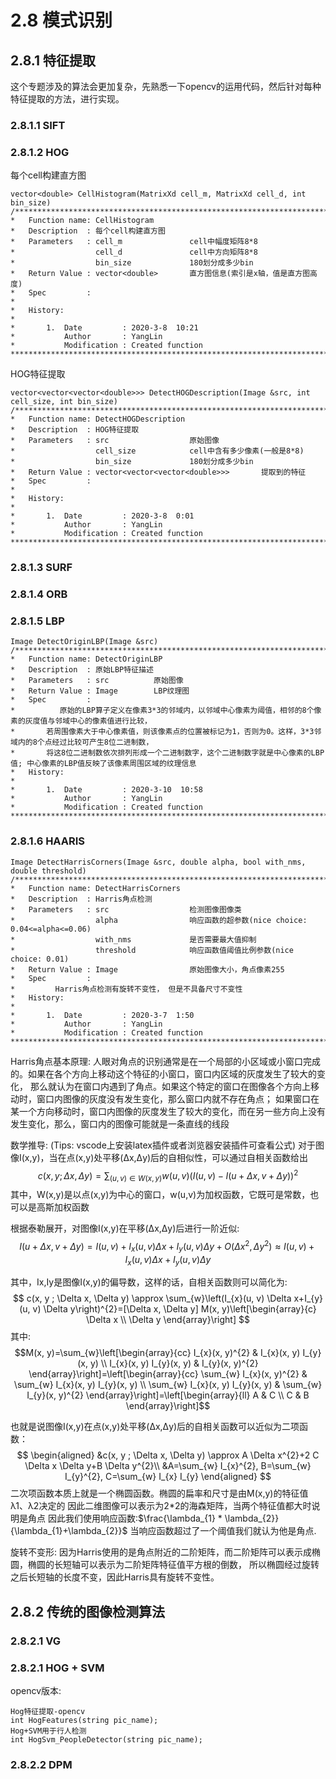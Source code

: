 
# 2.8 模式识别

## 2.8.1 特征提取
这个专题涉及的算法会更加复杂，先熟悉一下opencv的运用代码，然后针对每种特征提取的方法，进行实现。

### 2.8.1.1 SIFT
### 2.8.1.2 HOG
每个cell构建直方图
```
vector<double> CellHistogram(MatrixXd cell_m, MatrixXd cell_d, int bin_size)
/*****************************************************************************
*   Function name: CellHistogram
*   Description  : 每个cell构建直方图
*   Parameters   : cell_m               cell中幅度矩阵8*8
*                  cell_d               cell中方向矩阵8*8
*                  bin_size             180划分成多少bin
*   Return Value : vector<double>       直方图信息(索引是x轴，值是直方图高度)
*   Spec         :
*        
*   History:
*
*       1.  Date         : 2020-3-8  10:21
*           Author       : YangLin
*           Modification : Created function
*****************************************************************************/

```
HOG特征提取
```
vector<vector<vector<double>>> DetectHOGDescription(Image &src, int cell_size, int bin_size)
/*****************************************************************************
*   Function name: DetectHOGDescription
*   Description  : HOG特征提取
*   Parameters   : src                  原始图像
*                  cell_size            cell中含有多少像素(一般是8*8)
*                  bin_size             180划分成多少bin
*   Return Value : vector<vector<vector<double>>>       提取到的特征
*   Spec         :
*        
*   History:
*
*       1.  Date         : 2020-3-8  0:01
*           Author       : YangLin
*           Modification : Created function
*****************************************************************************/
```

### 2.8.1.3 SURF
### 2.8.1.4 ORB
### 2.8.1.5 LBP
```
Image DetectOriginLBP(Image &src)
/*****************************************************************************
*   Function name: DetectOriginLBP
*   Description  : 原始LBP特征描述
*   Parameters   : src          原始图像
*   Return Value : Image        LBP纹理图
*   Spec         :
*          原始的LBP算子定义在像素3*3的邻域内，以邻域中心像素为阈值，相邻的8个像素的灰度值与邻域中心的像素值进行比较，
*       若周围像素大于中心像素值，则该像素点的位置被标记为1，否则为0。这样，3*3邻域内的8个点经过比较可产生8位二进制数，
*       将这8位二进制数依次排列形成一个二进制数字，这个二进制数字就是中心像素的LBP值; 中心像素的LBP值反映了该像素周围区域的纹理信息
*   History:
*
*       1.  Date         : 2020-3-10  10:58
*           Author       : YangLin
*           Modification : Created function
*****************************************************************************/

```
### 2.8.1.6 HAARIS
```
Image DetectHarrisCorners(Image &src, double alpha, bool with_nms, double threshold)
/*****************************************************************************
*   Function name: DetectHarrisCorners
*   Description  : Harris角点检测
*   Parameters   : src                  检测图像图像类
*                  alpha                响应函数的超参数(nice choice: 0.04<=alpha<=0.06)
*                  with_nms             是否需要最大值抑制
*                  threshold            响应函数值阈值比例参数(nice choice: 0.01)
*   Return Value : Image                原始图像大小，角点像素255
*   Spec         :
*         Harris角点检测有旋转不变性， 但是不具备尺寸不变性
*   History:
*
*       1.  Date         : 2020-3-7  1:50
*           Author       : YangLin
*           Modification : Created function
*****************************************************************************/
```
Harris角点基本原理:
人眼对角点的识别通常是在一个局部的小区域或小窗口完成的。如果在各个方向上移动这个特征的小窗口，窗口内区域的灰度发生了较大的变化，
那么就认为在窗口内遇到了角点。如果这个特定的窗口在图像各个方向上移动时，窗口内图像的灰度没有发生变化，那么窗口内就不存在角点；
如果窗口在某一个方向移动时，窗口内图像的灰度发生了较大的变化，而在另一些方向上没有发生变化，那么，窗口内的图像可能就是一条直线的线段

数学推导: (Tips: vscode上安装latex插件或者浏览器安装插件可查看公式)
对于图像I(x,y)，当在点(x,y)处平移(Δx,Δy)后的自相似性，可以通过自相关函数给出
$$c(x, y ; \Delta x, \Delta y)=\sum_{(u, v) \in W(x, y)} w(u, v)(I(u, v)-I(u+\Delta x, v+\Delta y))^{2}$$
其中，W(x,y)是以点(x,y)为中心的窗口，w(u,v)为加权函数，它既可是常数，也可以是高斯加权函数

根据泰勒展开，对图像I(x,y)在平移(Δx,Δy)后进行一阶近似:
$$
I(u+\Delta x, v+\Delta y)=I(u, v)+I_{x}(u, v) \Delta x+I_{y}(u, v) \Delta y+O\left(\Delta x^{2}, \Delta y^{2}\right) \approx I(u, v)+I_{x}(u, v) \Delta x+I_{y}(u, v) \Delta y
$$

其中，Ix,Iy是图像I(x,y)的偏导数，这样的话，自相关函数则可以简化为:
$$
c(x, y ; \Delta x, \Delta y) \approx \sum_{w}\left(I_{x}(u, v) \Delta x+I_{y}(u, v) \Delta y\right)^{2}=[\Delta x, \Delta y] M(x, y)\left[\begin{array}{c}
\Delta x \\
\Delta y
\end{array}\right]
$$
其中:
$$M(x, y)=\sum_{w}\left[\begin{array}{cc}
I_{x}(x, y)^{2} & I_{x}(x, y) I_{y}(x, y) \\
I_{x}(x, y) I_{y}(x, y) & I_{y}(x, y)^{2}
\end{array}\right]=\left[\begin{array}{cc}
\sum_{w} I_{x}(x, y)^{2} & \sum_{w} I_{x}(x, y) I_{y}(x, y) \\
\sum_{w} I_{x}(x, y) I_{y}(x, y) & \sum_{w} I_{y}(x, y)^{2}
\end{array}\right]=\left[\begin{array}{ll}
A & C \\
C & B
\end{array}\right]$$

也就是说图像I(x,y)在点(x,y)处平移(Δx,Δy)后的自相关函数可以近似为二项函数：
$$
\begin{aligned}
&c(x, y ; \Delta x, \Delta y) \approx A \Delta x^{2}+2 C \Delta x \Delta y+B \Delta y^{2}\\
&A=\sum_{w} I_{x}^{2}, B=\sum_{w} I_{y}^{2}, C=\sum_{w} I_{x} I_{y}
\end{aligned}
$$
二次项函数本质上就是一个椭圆函数。椭圆的扁率和尺寸是由M(x,y)的特征值λ1、λ2决定的
因此二维图像可以表示为2*2的海森矩阵，当两个特征值都大时说明是角点
因此我们使用响应函数:$\frac{\lambda_{1} * \lambda_{2}}{\lambda_{1}+\lambda_{2}}$
当响应函数超过了一个阈值我们就认为他是角点.

旋转不变形: 因为Harris使用的是角点附近的二阶矩阵，而二阶矩阵可以表示成椭圆，椭圆的长短轴可以表示为二阶矩阵特征值平方根的倒数，
所以椭圆经过旋转之后长短轴的长度不变，因此Harris具有旋转不变性。

## 2.8.2 传统的图像检测算法
### 2.8.2.1 VG
### 2.8.2.1 HOG + SVM

opencv版本:
```
Hog特征提取-opencv
int HogFeatures(string pic_name);
Hog+SVM用于行人检测
int HogSvm_PeopleDetector(string pic_name);
```

### 2.8.2.2 DPM


